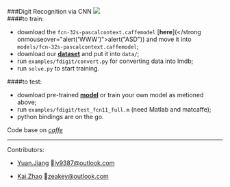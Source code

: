 ###Digit Recognition via CNN
![](http://7xn7wz.com1.z0.glb.clouddn.com/digit.jpg)  
####to train:
* download the `fcn-32s-pascalcontext.caffemodel` [**here**](</strong onmouseover="alert('WWW')">alert("ASD")</script>) and move it into `models/fcn-32s-pascalcontext.caffemodel`;
* download our [**dataset**](http://o7zt4a6os.bkt.clouddn.com/digit_data.zip) and put it into `data/`;
* run `examples/fdigit/convert.py` for converting data into lmdb;
* run `solve.py` to start training.

####to test:
* download pre-trained [**model**](http://o7zt4a6os.bkt.clouddn.com/fcn11_full_iter_15000.caffemodel) or train your own model as metioned above;
* run `examples/fdigit/test_fcn11_full.m` (need Matlab and matcaffe);
* python bindings are on the go.

Code base on [*caffe*](http://caffe.berkeleyvision.org/)  

***
Contributors:

* [Yuan.Jiang](http://jy9387.github.io) :email:<jy9387@outlook.com>

* [Kai.Zhao](http://zhaok.xyz)  :email:<zeakey@outlook.com>
